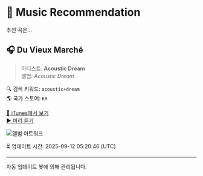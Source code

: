
# 🎵 Music Recommendation

추천 곡은...

## 🎧 Du Vieux Marché  
> 아티스트: **Acoustic Dream**  
> 앨범: _Acoustic Dream_  

🔍 검색 키워드: `acoustic+dream`  
🌎 국가 스토어: `KR`

[🔗 iTunes에서 보기](https://music.apple.com/kr/album/du-vieux-march%C3%A9/49584517?i=49584374&uo=4)  
[▶️ 미리 듣기](https://audio-ssl.itunes.apple.com/itunes-assets/Music/ed/e7/64/mzm.pnvqafux.aac.p.m4a)

![앨범 아트워크](https://is1-ssl.mzstatic.com/image/thumb/Music/y2005/m03/d09/h17/s05.wlwnfxxu.tif/100x100bb.jpg)

⏳ 업데이트 시간: 2025-09-12 05:20:46 (UTC)

---
자동 업데이트 봇에 의해 관리됩니다.
